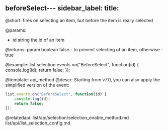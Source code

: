 beforeSelect---
sidebar_label: 
title: 
---          

@short: fires on selecting an item, but before the item is really selected


@params:
- id    string  the id of an item

@returns:
param   boolean     false - to prevent selecting of an item, otherwise - true


@example:
list.selection.events.on("BeforeSelect", function(id) {
    console.log(id);
    return false;
});

@template: api_method
@descr:
Starting from v7.0, you can also apply the simplified version of the event:

~~~js
list.events.on("BeforeSelect", function(id) {
    console.log(id);
    return false;
});
~~~

@relatedapi: 
list/api/selection/selection_enable_method.md
list/api/list_selection_config.md





